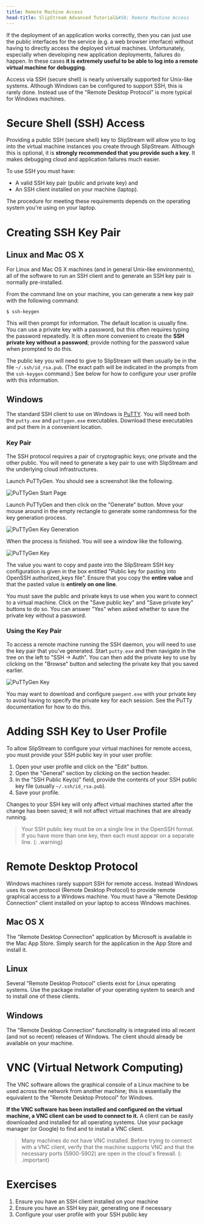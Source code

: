 ```yaml
---
title: Remote Machine Access
head-title: SlipStream Advanced Tutorial&#58; Remote Machine Access
---
```


If the deployment of an application works correctly, then you can just
use the public interfaces for the service (e.g. a web browser
interface) without having to directly access the deployed virtual
machines.  Unfortunately, especially when developing new application
deployments, failures do happen.  In these cases **it is extremely
useful to be able to log into a remote virtual machine for
debugging**.

Access via SSH (secure shell) is nearly universally supported for
Unix-like systems.  Although Windows can be configured to support SSH,
this is rarely done.  Instead use of the "Remote Desktop Protocol" is
more typical for Windows machines.

# Secure Shell (SSH) Access

Providing a public SSH (secure shell) key to SlipStream will allow you
to log into the virtual machine instances you create through
SlipStream.  Although this is optional, it is **strongly recommended
that you provide such a key**.  It makes debugging cloud and
application failures much easier.

To use SSH you must have:

  - A valid SSH key pair (public and private key) and
  - An SSH client installed on your machine (laptop).

The procedure for meeting these requirements depends on the operating
system you're using on your laptop.

# Creating SSH Key Pair

## Linux and Mac OS X

For Linux and Mac OS X machines (and in general Unix-like
environments), all of the software to run an SSH client and to
generate an SSH key pair is normally pre-installed.

From the command line on your machine, you can generate a new key pair
with the following command:

    $ ssh-keygen

This will then prompt for information.  The default location is
usually fine.  You can use a private key with a password, but this
often requires typing the password repeatedly.  It is often more
convenient to create the **SSH private key without a password**;
provide nothing for the password value when prompted to do this.

The public key you will need to give to SlipStream will then usually
be in the file `~/.ssh/id_rsa.pub`.  (The exact path will be indicated
in the prompts from the `ssh-keygen` command.)  See below for how to
configure your user profile with this information.

## Windows

The standard SSH client to use on Windows is [PuTTY][putty].  You will
need both the `putty.exe` and `puttygen.exe` executables.  Download
these executables and put them in a convenient location.

### Key Pair

The SSH protocol requires a pair of cryptographic keys; one private
and the other public.  You will need to generate a key pair to use
with SlipStream and the underlying cloud infrastructures. 

Launch PuTTyGen.  You should see a screenshot like the following.

![PuTTyGen Start Page](images/screenshot-puttygen-start.png)

Launch PuTTyGen and then click on the "Generate" button.  Move your
mouse around in the empty rectangle to generate some randomness for
the key generation process.

![PuTTyGen Key Generation](images/screenshot-puttygen-random.png)

When the process is finished.  You will see a window like the
following.

![PuTTyGen Key](images/screenshot-puttygen-key.png)

The value you want to copy and paste into the SlipStream SSH key
configuration is given in the box entitled "Public key for pasting
into OpenSSH authorized_keys file".  Ensure that you copy the **entire
value** and that the pasted value is **entirely on one line**. 

You must save the public and private keys to use when you want to
connect to a virtual machine.  Click on the "Save public key" and
"Save private key" buttons to do so.  You can answer "Yes" when asked
whether to save the private key without a password. 

### Using the Key Pair

To access a remote machine running the SSH daemon, you will need to
use the key pair that you've generated.  Start `putty.exe` and then
navigate in the tree on the left to "SSH -> Auth".  You can then add
the private key to use by clicking on the "Browse" button and
selecting the private key that you saved earlier. 

![PuTTyGen Key](images/screenshot-putty-config.png)

You may want to download and configure `paegent.exe` with your private
key to avoid having to specify the private key for each session.  See
the PuTTy documentation for how to do this.

# Adding SSH Key to User Profile

To allow SlipStream to configure your virtual machines for remote
access, you must provide your SSH public key in your user profile:

  1. Open your user profile and click on the "Edit" button.
  2. Open the "General" section by clicking on the section header. 
  3. In the "SSH Public Key(s)" field, provide the contents of your
     SSH public key file (usually `~/.ssh/id_rsa.pub`).
  4. Save your profile. 

Changes to your SSH key will only affect virtual machines started
after the change has been saved; it will not affect virtual machines
that are already running. 

> Your SSH public key must be on a single line in the OpenSSH format.
> If you have more than one key, then each must appear on a separate
> line.
{: .warning}

# Remote Desktop Protocol

Windows machines rarely support SSH for remote access.  Instead
Windows uses its own protocol (Remote Desktop Protocol) to provide
remote graphical access to a Windows machine.  You must have a "Remote
Desktop Connection" client installed on your laptop to access Windows
machines. 

## Mac OS X

The "Remote Desktop Connection" application by Microsoft is available
in the Mac App Store.  Simply search for the application in the App
Store and install it.

## Linux

Several "Remote Desktop Protocol" clients exist for Linux operating
systems.  Use the package installer of your operating system to search
and to install one of these clients.

## Windows

The "Remote Desktop Connection" functionality is integrated into all
recent (and not so recent) releases of Windows.  The client should
already be available on your machine. 

# VNC (Virtual Network Computing)

The VNC software allows the graphical console of a Linux machine to be
used across the network from another machine; this is essentially the
equivalent to the "Remote Desktop Protocol" for Windows.

**If the VNC software has been installed and configured on the virtual
machine, a VNC client can be used to connect to it.** A client can be
easily downloaded and installed for all operating systems.  Use your
package manager (or Google) to find and to install a VNC client.

> Many machines do not have VNC installed.  Before trying to connect
> with a VNC client, verify that the machine supports VNC and that the
> necessary ports (5900-5902) are open in the cloud's firewall.
{: .important}

# Exercises

  1. Ensure you have an SSH client installed on your machine
  2. Ensure you have an SSH key pair, generating one if necessary
  3. Configure your user profile with your SSH public key


[putty]: http://www.chiark.greenend.org.uk/~sgtatham/putty/
[so-ssh]: http://stackoverflow.com/questions/2224066/how-to-convert-ssh-keypairs-generated-using-puttygenwindows-into-key-pairs-use
[aws-ssh]: http://docs.aws.amazon.com/AWSEC2/latest/UserGuide/putty.html
